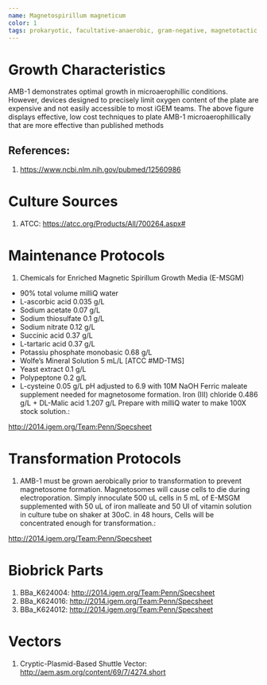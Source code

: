 ```yaml
---
name: Magnetospirillum magneticum
color: 1
tags: prokaryotic, facultative-anaerobic, gram-negative, magnetotactic
---
```

# Growth Characteristics
AMB-1 demonstrates optimal growth in microaerophillic conditions. However, devices designed to precisely limit oxygen content of the plate are expensive and not easily accessible to most iGEM teams. The above figure displays effective, low cost techniques to plate AMB-1 microaerophillically that are more effective than published methods

## References:
1. https://www.ncbi.nlm.nih.gov/pubmed/12560986

# Culture Sources
1. ATCC: https://atcc.org/Products/All/700264.aspx#

# Maintenance Protocols
1. Chemicals for Enriched Magnetic Spirillum Growth Media (E-MSGM)
- 90% total volume milliQ water
- L-ascorbic acid 0.035 g/L
- Sodium acetate 0.07 g/L
- Sodium thiosulfate 0.1 g/L
- Sodium nitrate 0.12 g/L
- Succinic acid 0.37 g/L
- L-tartaric acid 0.37 g/L
- Potassiu phosphate monobasic 0.68 g/L
- Wolfe’s Mineral Solution 5 mL/L [ATCC #MD-TMS]
- Yeast extract 0.1 g/L
- Polypeptone 0.2 g/L
- L-cysteine 0.05 g/L
pH adjusted to 6.9 with 10M NaOH Ferric maleate supplement needed for magnetosome formation. Iron (III) chloride 0.486 g/L + DL-Malic acid 1.207 g/L Prepare with milliQ water to make 100X stock solution.:

http://2014.igem.org/Team:Penn/Specsheet

# Transformation Protocols
1. AMB-1 must be grown aerobically prior to transformation to prevent magnetosome formation. Magnetosomes will cause cells to die during electroporation. Simply innoculate 500 uL cells in 5 mL of E-MSGM supplemented with 50 uL of iron malleate and 50 Ul of vitamin solution in culture tube on shaker at 30oC. in 48 hours, Cells will be concentrated enough for transformation.:

http://2014.igem.org/Team:Penn/Specsheet



# Biobrick Parts
1. BBa_K624004: http://2014.igem.org/Team:Penn/Specsheet
2. BBa_K624016: http://2014.igem.org/Team:Penn/Specsheet
3. BBa_K624012: http://2014.igem.org/Team:Penn/Specsheet

# Vectors
1. Cryptic-Plasmid-Based Shuttle Vector: http://aem.asm.org/content/69/7/4274.short
